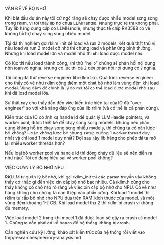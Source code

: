 VẤN ĐỀ VỀ BỘ NHỚ

Khi bắt đầu dự án này tôi cứ ngỡ rằng sẽ chạy được nhiều model song song trong rkllm, vì tôi thấy lib nó chứa LLMHandle. Nhưng thực tế thì không phải. Tuy lib hãng cung cấp có LLMHandle, nhưng thực tế chip RK3588 có vẻ không hỗ trợ chạy song song nhiều model. 

Tôi đã thí nghiệm gọi rkllm_init để load và run 2 models. Kết quả thật thú vị, nếu load và run 2 model cỡ nhỏ thì chúng load và phản ứng bình thường. Nhưng khi load model lớn và model nhỏ thì nhỉ load được model nhỏ.

Có lúc thì nếu load thành công, khi thử "hello" chúng sẽ phản hồi nội dung hỗn loạn vô nghĩa.
Nhưng có lúc thì cả 2 đều phản hồi nội dung có ý nghĩa.

Tôi cũng đã thử reverse engineer librkllmrt.so. Quá trình reverse engineer cho thấy có vẻ như rkllm cộng thêm một chút bộ nhớ làm vùng đệm khi load model. Vùng đệm đó chính là lý do mà tôi có thể load được model nhỏ sau khi đã load model lớn.

Sự thật này cho thấy dẫn đến việc kiến trúc hiện tại của IO đã "over-engineer" so với khả năng đáp ứng của lib rkllm (và có thể là cả phần cứng).

Kiến trúc của IO có ánh xạ handle id để quản lý LLMHandle pointers, và worker pool, được thiết kế để chạy song song models. Nhưng nếu phần cứng không hỗ trợ chạy song song nhiều models, thì chúng ta có nên lược bỏ không? Hoặc không lược bỏ nhưng setup xuống 1 worker thread duy nhất và chỉ load 1 model duy nhất? Đợi sau này lib hãng cho phép thì ta mở lại nhiều worker threads hơn?

Nếu loại bỏ worker pool và handle id thì dòng chảy dữ liệu sẽ nên diễn ra như nào?
Tôi có đang hiểu sai về worker pool không?

VIỆC QUẢN LÝ BỘ NHỚ NPU

RKLLM tự quản lý bộ nhớ, khi gọi rkllm_init thì các param truyền vào không thấy có nhắc gì đến việc xin cấp bộ nhớ bao nhiêu. Cả rkllm.h cũng cho thấy không có chỗ nào rõ ràng về việc xin cấp bộ nhớ cho NPU. Có vẻ như hãng không cho chúng ta can thiệp vào phần cứng. Khi load 1 model thì rkllm tự cấp bộ nhớ cho NPU dựa trên RAM, kích thước của model, và một vùng đệm khoảng 1-2 GB. Khi load model thứ 2 thì rkllm bị crash vì không đủ memory.

Việc load model 2 trong khi model 1 đã được load sẽ gây ra crash cả model 1. Chúng ta cần phải có kế hoạch để hệ thống không bị crash.

Cần nghiên cứu kỹ lưỡng, khảo sát kiến trúc của hệ thống rồi viết vào tmp/researches/memory-analysis.md